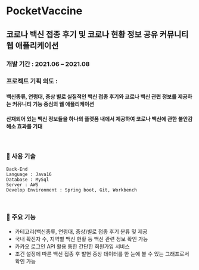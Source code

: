 # PocketVaccine 
## 코로나 백신 접종 후기 및 코로나 현황 정보 공유 커뮤니티 웹 애플리케이션   
### 개발 기간 : 2021.06 – 2021.08
### 프로젝트 기획 의도 :
#### 백신종류, 연령대, 증상 별로 실질적인 백신 접종 후기와 코로나 백신 관련 정보를 제공하는 커뮤니티 기능 중심의 웹 애플리케이션
#### 산재되어 있는 백신 정보들을 하나의 플랫폼 내에서 제공하여 코로나 백신에 관한 불안감 해소 효과를 기대 
<br>

### :pushpin: 사용 기술   
```
Back-End
Language : Java16
Database : MySql
Server : AWS
Develop Environment : Spring boot, Git, Workbench 
```
<br>

### :pushpin: 주요 기능   
* 카테고리(백신종류, 연령대, 증상)별로 접종 후기 분류 및 제공
* 국내 확진자 수, 지역별 백신 현황 등 백신 관련 정보 확인 가능   
* 카카오 로그인 API 활용 통한 간단한 회원가입 서비스 
* 조건 설정에 따른 백신 접종 후 발현 증상 데이터를 한 눈에 볼 수 있는 그래프로서 확인 가능
<br>
